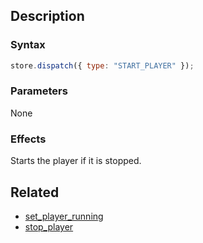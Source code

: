 ## Description

### Syntax

```javascript
store.dispatch({ type: "START_PLAYER" });
```

### Parameters

None

### Effects

Starts the player if it is stopped.

## Related

- [set_player_running](./set_player_running.md)
- [stop_player](./stop_player.md)
